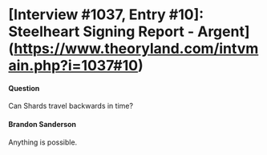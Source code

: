 # [Interview #1037, Entry #10]: Steelheart Signing Report - Argent](https://www.theoryland.com/intvmain.php?i=1037#10)

#### Question

Can Shards travel backwards in time?

#### Brandon Sanderson

Anything is possible.

